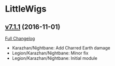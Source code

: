 # LittleWigs

## [v7.1.1](https://github.com/BigWigsMods/LittleWigs/tree/v7.1.1) (2016-11-01) [](#top)
[Full Changelog](https://github.com/BigWigsMods/LittleWigs/compare/v7.1.0...v7.1.1)

-   Karazhan/Nightbane: Add Charred Earth damage  
-   Legion/Karazhan/Nightbane: Minor fix  
-   Legion/Karazhan/Nightbane: Initial module  
